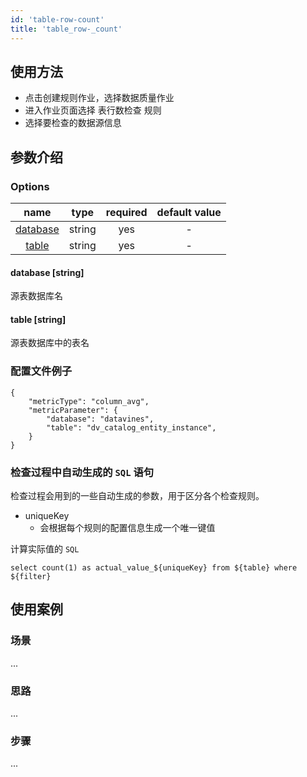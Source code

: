 ```yaml
---
id: 'table-row-count'
title: 'table_row-_count'
---
```

## 使用方法
- 点击创建规则作业，选择数据质量作业
- 进入作业页面选择 表行数检查 规则
- 选择要检查的数据源信息

## 参数介绍
### Options

|             name             |  type  |  required  | default value |
|:----------------------------:|:------:|:----------:|:-------------:|
| [database](#database-string) | string |    yes     |       -       |
|    [table](#table-string)    | string |    yes     |       -       |

#### database [string]
源表数据库名
#### table [string]
源表数据库中的表名

### 配置文件例子
```
{
    "metricType": "column_avg",
    "metricParameter": {
        "database": "datavines",
        "table": "dv_catalog_entity_instance",
    }
}
```

### 检查过程中自动生成的 `SQL` 语句

检查过程会用到的一些自动生成的参数，用于区分各个检查规则。
- uniqueKey
    - 会根据每个规则的配置信息生成一个唯一键值

计算实际值的 `SQL` 
```
select count(1) as actual_value_${uniqueKey} from ${table} where ${filter}
```

## 使用案例

### 场景
...

### 思路
...

### 步骤
...